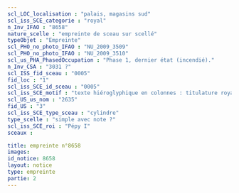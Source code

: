 ```yaml
---
scl_LOC_localisation : "palais, magasins sud"
scl_iss_SCE_categorie : "royal"
n_Inv_IFAO : "8658"
nature_scelle : "empreinte de sceau sur scellé"
typeObjet : "Empreinte"
scl_PHO_no_photo_IFAO : "NU_2009_3509"
scl_PHO_no_photo_IFAO : "NU_2009_3510"
scl_us_PHA_PhasedOccupation : "Phase 1, dernier état (incendié)."
n_Inv_CSA : "3031 ?"
scl_ISS_fid_sceau : "0005"
fid_loc : "1"
scl_iss_SCE_id_sceau : "0005"
scl_iss_SCE_motif : "texte hiéroglyphique en colonnes : titulature royale et épithètes de fonctionnaire."
scl_US_us_nom : "2635"
fid_US : "3"
scl_iss_SCE_type_sceau : "cylindre"
type_scelle : "simple avec note ?"
scl_iss_SCE_roi : "Pépy I"
sceaux :

title: empreinte n°8658
images: 
id_notice: 8658
layout: notice
type: empreinte
partie: 2
---
```

